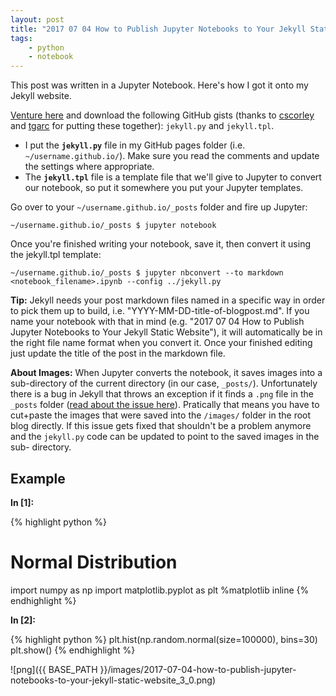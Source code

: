 ```yaml
---
layout: post
title: "2017 07 04 How to Publish Jupyter Notebooks to Your Jekyll Static Website"
tags:
    - python
    - notebook
--- 
```

This post was written in a Jupyter Notebook. Here's how I got it onto my Jekyll
website.

[Venture here](https://gist.github.com/tgarc/7d6901858ef708030c19) and download
the following GitHub gists (thanks to [cscorley](https://github.com/cscorley)
and [tgarc](https://github.com/tgarc) for putting these together): `jekyll.py`
and `jekyll.tpl`.
* I put the **`jekyll.py`** file in my GitHub pages folder (i.e.
`~/username.github.io/`). Make sure you read the comments and update the
settings where appropriate.
* The **`jekyll.tpl`** file is a template file that we'll give to Jupyter to
convert our notebook, so put it somewhere you put your Jupyter templates.

Go over to your `~/username.github.io/_posts` folder and fire up Jupyter:

```
~/username.github.io/_posts $ jupyter notebook
```

Once you're finished writing your notebook, save it, then convert it using the
jekyll.tpl template:

```
~/username.github.io/_posts $ jupyter nbconvert --to markdown
<notebook_filename>.ipynb --config ../jekyll.py
```

**Tip:** Jekyll needs your post markdown files named in a specific way in order
to pick them up to build, i.e. "YYYY-MM-DD-title-of-blogpost.md". If you name
your notebook with that in mind (e.g. "2017 07 04 How to Publish Jupyter
Notebooks to Your Jekyll Static Website"), it will automatically be in the right
file name format when you convert it. Once your finished editing just update the
title of the post in the markdown file.

**About Images:** When Jupyter converts the notebook, it saves images into a
sub-directory of the current directory (in our case, `_posts/`). Unfortunately
there is a bug in Jekyll that throws an exception if it finds a `.png` file in
the `_posts` folder ([read about the issue
here](https://github.com/jekyll/jekyll/issues/5181)). Pratically that means you
have to cut+paste the images that were saved into the `/images/` folder in the
root blog directly. If this issue gets fixed that shouldn't be a problem anymore
and the `jekyll.py` code can be updated to point to the saved images in the sub-
directory. 
 
## Example 

**In [1]:**

{% highlight python %}
# Normal Distribution
import numpy as np
import matplotlib.pyplot as plt
%matplotlib inline
{% endhighlight %}

**In [2]:**

{% highlight python %}
plt.hist(np.random.normal(size=100000), bins=30)
plt.show()
{% endhighlight %}

 
![png]({{ BASE_PATH }}/images/2017-07-04-how-to-publish-jupyter-notebooks-to-your-jekyll-static-website_3_0.png) 

